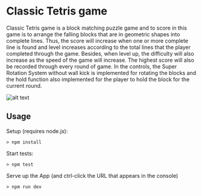 # Classic Tetris game

Classic Tetris game is a block matching puzzle game and to score in this game is to arrange the falling blocks that are in geometric shapes into complete lines. Thus, the score will increase when one or more complete line is found and level increases according to the total lines that the player completed through the game. Besides, when level
up, the difficulty will also increase as the speed of the game will increase. The highest score will also
be recorded through every round of game. In the controls, the Super Rotation System without wall
kick is implemented for rotating the blocks and the hold function also implemented for the player to
hold the block for the current round.

![alt text]([http://url/to/img.png](https://raw.githubusercontent.com/hengziying/Projects/refs/heads/main/Javascript/Tetris/tetris_interface.jpeg))
## Usage

Setup (requires node.js):
```
> npm install
```

Start tests:
```
> npm test
```

Serve up the App (and ctrl-click the URL that appears in the console)
```
> npm run dev
```

